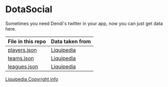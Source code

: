 # DotaSocial

Sometimes you need Dendi's twitter in your app, now you can just get data here.

File in this repo | Data taken from
--- | ---
[players.json](https://raw.githubusercontent.com/dotaspirit/dotasocial/master/players.json) | [Liquipedia](https://liquipedia.net/dota2/Portal:Players)
[teams.json](https://raw.githubusercontent.com/dotaspirit/dotasocial/master/teams.json) | [Liquipedia](https://liquipedia.net/dota2/Portal:Teams)
[leagues.json](https://raw.githubusercontent.com/dotaspirit/dotasocial/master/leagues.json) | [Liquipedia](https://liquipedia.net/dota2/Portal:Tournaments)

[Liquipedia Copyright info](https://liquipedia.net/commons/Liquipedia:Copyrights)
